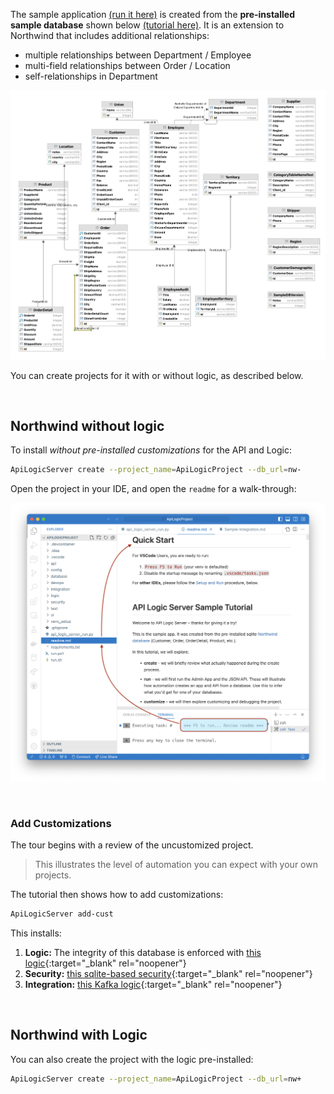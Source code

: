The sample application [(run it here)](http://apilogicserver.pythonanywhere.com/admin-app/index.html) is created from the **pre-installed sample database** shown below [(tutorial here)](Tutorial.md).  It is an extension to Northwind that includes additional relationships:

* multiple relationships between Department / Employee
* multi-field relationships between Order / Location
* self-relationships in Department

![Sample Database](images/model/sample-database.png)

You can create projects for it with or without logic, as described below.

&nbsp;

## Northwind without logic

To install _without pre-installed customizations_ for the API and Logic:

```bash
ApiLogicServer create --project_name=ApiLogicProject --db_url=nw-
```
Open the project in your IDE, and open the `readme` for a walk-through:

![Tutorial Welcome](images/tutorial/welcome.png)

&nbsp;

### Add Customizations

The tour begins with a review of the uncustomized project.  

> This illustrates the level of automation you can expect with your own projects.

The tutorial then shows how to add customizations:

```bash
ApiLogicServer add-cust
```

This installs:

1. **Logic:** The integrity of this database is enforced with [this logic](Logic-Why.md#solution-rules-are-an-executable-design){:target="_blank" rel="noopener"}
2. **Security:** [this sqlite-based security](Security-Activation.md){:target="_blank" rel="noopener"}
3. **Integration:** [this Kafka logic](Sample-Integration.md){:target="_blank" rel="noopener"}

&nbsp;

## Northwind with Logic

You can also create the project with the logic pre-installed:

```bash
ApiLogicServer create --project_name=ApiLogicProject --db_url=nw+
```
